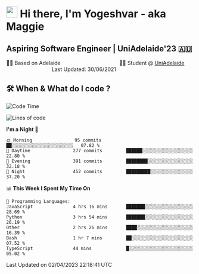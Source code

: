<h1><img src="https://emojis.slackmojis.com/emojis/images/1531849430/4246/blob-sunglasses.gif?1531849430" width="30"/> Hi there, I'm Yogeshvar - aka Maggie</h1>

## Aspiring Software Engineer | UniAdelaide'23 🇦🇺  
🏂🏻  Based on Adelaide &nbsp;&nbsp;&nbsp;&nbsp;&nbsp;&nbsp;&nbsp;&nbsp;&nbsp;&nbsp;&nbsp;&nbsp;&nbsp;&nbsp;&nbsp;&nbsp;&nbsp;&nbsp;&nbsp;&nbsp;&nbsp;&nbsp;&nbsp;&nbsp;&nbsp;&nbsp;&nbsp;&nbsp;&nbsp;&nbsp;&nbsp;&nbsp;&nbsp;&nbsp;&nbsp;&nbsp;&nbsp;&nbsp;&nbsp;👨‍💻 Student @ [UniAdelaide](https://www.adelaide.edu.au)   &nbsp;&nbsp;&nbsp;&nbsp;&nbsp;&nbsp;&nbsp;&nbsp;&nbsp;&nbsp;&nbsp;&nbsp;&nbsp;&nbsp;&nbsp;&nbsp;&nbsp;&nbsp;&nbsp;&nbsp;&nbsp;&nbsp;&nbsp;&nbsp;&nbsp;&nbsp;&nbsp;&nbsp;&nbsp;&nbsp;&nbsp;Last Updated: 30/06/2021

## 🛠 When & What do I code ?  

<!--START_SECTION:waka-->
![Code Time](http://img.shields.io/badge/Code%20Time-2%2C052%20hrs%2034%20mins-blue)

![Lines of code](https://img.shields.io/badge/From%20Hello%20World%20I%27ve%20Written-4.1%20million%20lines%20of%20code-blue)

**I'm a Night 🦉** 

```text
🌞 Morning                95 commits          ██░░░░░░░░░░░░░░░░░░░░░░░   07.82 % 
🌆 Daytime                277 commits         ██████░░░░░░░░░░░░░░░░░░░   22.80 % 
🌃 Evening                391 commits         ████████░░░░░░░░░░░░░░░░░   32.18 % 
🌙 Night                  452 commits         █████████░░░░░░░░░░░░░░░░   37.20 % 
```


📊 **This Week I Spent My Time On** 

```text
💬 Programming Languages: 
JavaScript               4 hrs 16 mins       ███████░░░░░░░░░░░░░░░░░░   28.69 % 
Python                   3 hrs 54 mins       ███████░░░░░░░░░░░░░░░░░░   26.19 % 
Other                    2 hrs 26 mins       ████░░░░░░░░░░░░░░░░░░░░░   16.39 % 
Bash                     1 hr 7 mins         ██░░░░░░░░░░░░░░░░░░░░░░░   07.52 % 
TypeScript               44 mins             █░░░░░░░░░░░░░░░░░░░░░░░░   05.02 % 
```


 Last Updated on 02/04/2023 22:18:41 UTC
<!--END_SECTION:waka-->
